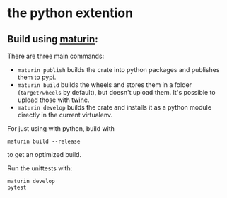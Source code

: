 # the python extention

## Build using [maturin](https://github.com/PyO3/maturin):

There are three main commands:

* `maturin publish` builds the crate into python packages and publishes them to pypi.
* `maturin build` builds the wheels and stores them in a folder (`target/wheels` by default), but doesn't upload them. It's possible to upload those with [twine](https://github.com/pypa/twine).
* `maturin develop` builds the crate and installs it as a python module directly in the current virtualenv.

For just using with python, build with

```
maturin build --release
```

to get an optimized build.

Run the unittests with:

```shell
maturin develop
pytest
```
